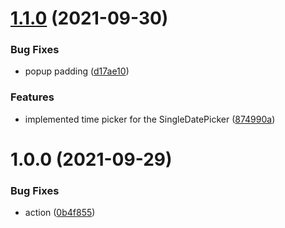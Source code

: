 # [1.1.0](https://github.com/netbull/semantic-ui-react-date-picker/compare/v1.0.0...v1.1.0) (2021-09-30)


### Bug Fixes

* popup padding ([d17ae10](https://github.com/netbull/semantic-ui-react-date-picker/commit/d17ae10f1b7f86a7f98369ab3080c20c70e88246))


### Features

* implemented time picker for the SingleDatePicker ([874990a](https://github.com/netbull/semantic-ui-react-date-picker/commit/874990a715180707121f67ea48a67bfb20eba3c4))

# 1.0.0 (2021-09-29)


### Bug Fixes

* action ([0b4f855](https://github.com/netbull/semantic-ui-react-date-picker/commit/0b4f855ae305ef1483815ba9ab834772303b3e75))
